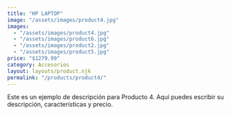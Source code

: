 ```yaml
---
title: "HP LAPTOP"
image: "/assets/images/product4.jpg"
images:
  - "/assets/images/product4.jpg"
  - "/assets/images/product6.jpg"
  - "/assets/images/product2.jpg"
  - "/assets/images/product5.jpg"
price: "$1279.99"
category: Accesorios
layout: layouts/product.njk
permalink: "/products/product4/"
---
```


Este es un ejemplo de descripción para Producto 4.
Aquí puedes escribir su descripción, características y precio.
